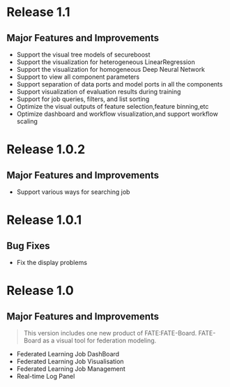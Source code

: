 # Release 1.1
## Major Features and Improvements

* Support the visual tree models of secureboost
* Support the visualization for heterogeneous LinearRegression
* Support the visualization for homogeneous Deep Neural Network
* Support to view all component parameters
* Support separation of data ports and model ports in all the components
* Support visualization of evaluation results during training
* Support for job queries, filters, and list sorting
* Optimize the visual outputs of feature selection,feature binning,etc
* Optimize dashboard and workflow visualization,and support workflow scaling



# Release 1.0.2
## Major Features and Improvements
* Support  various ways for searching job

  


# Release 1.0.1
## Bug Fixes
* Fix the display problems 

  


# Release 1.0
## Major Features and Improvements
>This version includes one new product of FATE:FATE-Board. FATE-Board as a visual tool for federation modeling. 

* Federated Learning Job DashBoard
* Federated Learning Job Visualisation
* Federated Learning Job Management
* Real-time Log Panel
